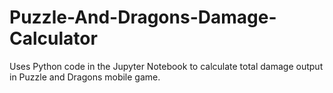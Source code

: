 # Puzzle-And-Dragons-Damage-Calculator
Uses Python code in the Jupyter Notebook to calculate total damage output in Puzzle and Dragons mobile game.
